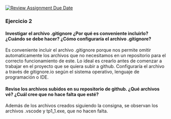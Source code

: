 [![Review Assignment Due Date](https://classroom.github.com/assets/deadline-readme-button-22041afd0340ce965d47ae6ef1cefeee28c7c493a6346c4f15d667ab976d596c.svg)](https://classroom.github.com/a/kl-E8VQf)


### Ejercicio 2
#### Investigar el archivo .gitignore ¿Por qué es conveniente incluirlo? ¿Cuándo se debe hacer? ¿Cómo configuraría el archivo .gitignore?

Es conveniente incluir el archivo .gitignore porque nos permite omitir automaticamente los archivos que no necesitamos en un repositorio para el correcto funcionamiento de este. Lo ideal es crearlo antes de comenzar a trabajar en el proyecto que se quiera subir a github. Configuraría el archivo a través de gitignore.io según el sistema operativo, lenguaje de programación o IDE.

#### Revise los archivos subidos en su repositorio de github. ¿Qué archivos vé? ¿Cuál cree que no hace falta que esté?

Además de los archivos creados siguiendo la consigna, se observan los archivos .vscode y tp1_1.exe, que no hacen falta.